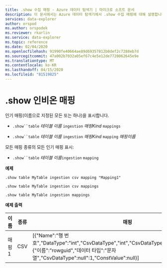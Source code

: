 ```yaml
---
title: .show 수집 매핑 - Azure 데이터 탐색기 | 마이크로 소프트 문서
description: 이 문서에서는 Azure 데이터 탐색기에서 .show 수집 매핑에 대해 설명합니다.
services: data-explorer
author: orspod
ms.author: orspodek
ms.reviewer: rkarlin
ms.service: data-explorer
ms.topic: reference
ms.date: 02/04/2020
ms.openlocfilehash: 91990fe40664ae89d69357812b0def2c7288eb7d
ms.sourcegitcommit: 47a002b7032a05ef67c4e5e12de7720062645e9e
ms.translationtype: MT
ms.contentlocale: ko-KR
ms.lasthandoff: 04/15/2020
ms.locfileid: "81519825"
---
```

# <a name="show-ingestion-mappings"></a>.show 인비온 매핑

인기 매핑(이름으로 지정된 모든 또는 하나)을 표시합니다.

* `.show``table` *테이블 이름* `ingestion` *매핑Kind*  `mappings`

* `.show``table` *테이블 이름* `ingestion` *매핑Kind* `mapping` *매핑이름*   

모든 매핑 종류의 모든 인기 매핑 표시:

* `.show``table` *테이블 이름*`ingestion`  `mapping`
 
**예제** 
 
```
.show table MyTable ingestion csv mapping "Mapping1" 

.show table MyTable ingestion csv mappings 

.show table MyTable ingestion mappings 
```

**예제 출력**

| 이름     | 종류 | 매핑     |
|----------|------|-------------|
| 매핑1 | CSV  | [{"Name":"행 번호","DataType":"int","CsvDataType","int","CsvDataType":null","ConstValue":null},{"이름":"rowguid","데이터 타입":"문자열","CsvDataType":null":1,"ConstValue":null}] |